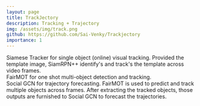 ```yaml
---
layout: page
title: TrackJectory
description: Tracking + Trajectory
img: /assets/img/track.png
github: https://github.com/Sai-Venky/Trackjectory
importance: 1
---
```


Siamese Tracker for single object (online) visual tracking. Provided the template image, SiamRPN++ identify's and track's the template across video frames. <br>
FairMOT for one shot multi-object detection and tracking.<br>
Social GCN for trajectory forecasting. FairMOT is used to predict and track multiple objects across frames. After extracting the tracked objects, those outputs are furnished to Social GCN to forecast the trajectories.